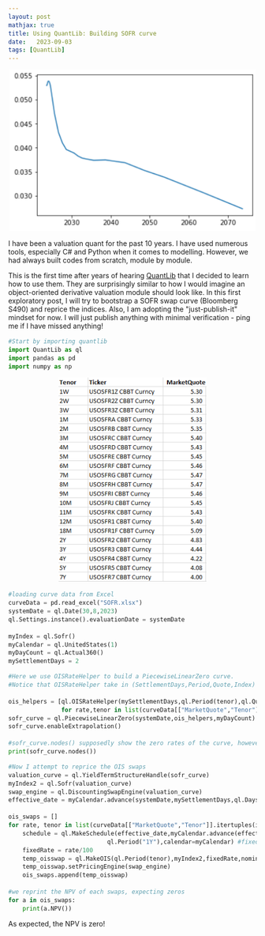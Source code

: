 ```yaml
---
layout: post
mathjax: true
title: Using QuantLib: Building SOFR curve
date:   2023-09-03
tags: [QuantLib]
---
```

<center><img src="/images/2023-09-03/YieldCurve.png" width="500" /></center>

I have been a valuation quant for the past 10 years. I have used numerous tools, especially C# and Python when it comes to modelling. However, we had always built codes from scratch, module by module.

This is the first time after years of hearing [QuantLib](https://www.quantlib.org/) that I decided to learn how to use them. They are surprisingly similar to how I would imagine an object-oriented derivative valuation module should look like. In this first exploratory post, I will try to bootstrap a SOFR swap curve (Bloomberg S490) and reprice the indices. Also, I am adopting the "just-publish-it" mindset for now. I will just publish anything with minimal verification - ping me if I have missed anything!

```python
#Start by importing quantlib
import QuantLib as ql
import pandas as pd
import numpy as np
```

<center><img src="/images/2023-09-03/datatable.png" width="300" /></center>

```python
#loading curve data from Excel
curveData = pd.read_excel("SOFR.xlsx")
systemDate = ql.Date(30,8,2023)
ql.Settings.instance().evaluationDate = systemDate

myIndex = ql.Sofr()
myCalendar = ql.UnitedStates(1)
myDayCount = ql.Actual360()
mySettlementDays = 2
```

```python
#Here we use OISRateHelper to build a PiecewiseLinearZero curve. 
#Notice that OISRateHelper take in (SettlementDays,Period,Quote,Index)

ois_helpers = [ql.OISRateHelper(mySettlementDays,ql.Period(tenor),ql.QuoteHandle(ql.SimpleQuote(rate/100)),myIndex) 
               for rate,tenor in list(curveData[["MarketQuote","Tenor"]].itertuples(index=False))]
sofr_curve = ql.PiecewiseLinearZero(systemDate,ois_helpers,myDayCount)
sofr_curve.enableExtrapolation()

#sofr_curve.nodes() supposedly show the zero rates of the curve, however I am unable to verify it as of now.
print(sofr_curve.nodes())
```

```python
#Now I attempt to reprice the OIS swaps
valuation_curve = ql.YieldTermStructureHandle(sofr_curve)
myIndex2 = ql.Sofr(valuation_curve)
swap_engine = ql.DiscountingSwapEngine(valuation_curve)
effective_date = myCalendar.advance(systemDate,mySettlementDays,ql.Days)

ois_swaps = []
for rate, tenor in list(curveData[["MarketQuote","Tenor"]].itertuples(index=False)):
    schedule = ql.MakeSchedule(effective_date,myCalendar.advance(effective_date,ql.Period(tenor)), #effective date, termination date
                            ql.Period("1Y"),calendar=myCalendar) #fixed rate frequency, calendar
    fixedRate = rate/100
    temp_oisswap = ql.MakeOIS(ql.Period(tenor),myIndex2,fixedRate,nominal=10000000)
    temp_oisswap.setPricingEngine(swap_engine)
    ois_swaps.append(temp_oisswap)
	
#we reprint the NPV of each swaps, expecting zeros
for a in ois_swaps:
    print(a.NPV())
```

As expected, the NPV is zero!